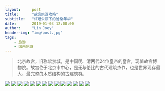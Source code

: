 ```yaml
---
layout:     post
title:      "故宫旅游攻略"
subtitle:   "红墙朱漆下的沧桑年华"
date:       2019-01-03 12:00:00
author:     "Lin Joey"
header-img: "img/post.jpg"
tags:
    - 旅游
    - 国内旅游
---
```

>北京故宫，旧称紫禁城，是中国明、清两代24位皇帝的皇宫，现值故宫博物院。故宫位于北京市中心，是无与伦比的古代建筑杰作，也是世界现存最大、最完整的木质结构的古建筑群。

![](https://linjoey-image.oss-cn-beijing.aliyuncs.com/我是驴友-故宫_页面_01.jpg)
![](https://linjoey-image.oss-cn-beijing.aliyuncs.com/我是驴友-故宫_页面_02.jpg)
![](https://linjoey-image.oss-cn-beijing.aliyuncs.com/我是驴友-故宫_页面_03.jpg)
![](https://linjoey-image.oss-cn-beijing.aliyuncs.com/我是驴友-故宫_页面_04.jpg)
![](https://linjoey-image.oss-cn-beijing.aliyuncs.com/我是驴友-故宫_页面_05.jpg)
![](https://linjoey-image.oss-cn-beijing.aliyuncs.com/我是驴友-故宫_页面_06.jpg)
![](https://linjoey-image.oss-cn-beijing.aliyuncs.com/我是驴友-故宫_页面_07.jpg)
![](https://linjoey-image.oss-cn-beijing.aliyuncs.com/我是驴友-故宫_页面_08.jpg)
![](https://linjoey-image.oss-cn-beijing.aliyuncs.com/我是驴友-故宫_页面_09.jpg)
![](https://linjoey-image.oss-cn-beijing.aliyuncs.com/我是驴友-故宫_页面_10.jpg)
![](https://linjoey-image.oss-cn-beijing.aliyuncs.com/我是驴友-故宫_页面_11.jpg)
![](https://linjoey-image.oss-cn-beijing.aliyuncs.com/我是驴友-故宫_页面_12.jpg)
![](https://linjoey-image.oss-cn-beijing.aliyuncs.com/我是驴友-故宫_页面_13.jpg)
![](https://linjoey-image.oss-cn-beijing.aliyuncs.com/我是驴友-故宫_页面_14.jpg)


